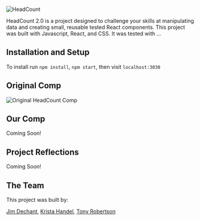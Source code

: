 
![HeadCount](https://i.imgur.com/eSJ3lxU.png "headcount logo")

HeadCount 2.0 is a project designed to challenge your skills at manipulating data and creating small, reusable tested React components. This project was built with Javascript, React, and CSS. It was tested with ...

## Installation and Setup
To install run `npm install`, `npm start`, then visit `localhost:3030`

## Original Comp
![Original HeadCount Comp](https://camo.githubusercontent.com/9634c098661def5c80db623422919e9839e4a7bc/687474703a2f2f692e696d6775722e636f6d2f477a684f32454f2e706e67 "original comp")

## Our Comp
Coming Soon!

## Project Reflections
Coming Soon!

## The Team
This project was built by:

[Jim Dechant](https://github.com/Ecksi/), [Krista Handel](https://github.com/meloncatty), [Tony Robertson](https://github.com/tonyr729)